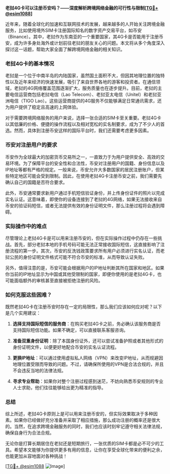 **老挝4G卡可以注册币安吗？——深度解析跨境网络金融的可行性与限制[[TG💪+ @esim1088](https://t.me/s/esim1088)]**

近年来，随着全球化的加速和互联网技术的发展，越来越多的人开始关注跨境金融服务，比如使用境外SIM卡注册国际知名的数字资产交易平台，如币安（Binance）。其中，老挝作为东南亚的一个重要国家，其4G卡是否能用于注册币安，成为许多身处海外或计划前往老挝的朋友关心的问题。本文将从多个角度深入探讨这一话题，帮助大家全面了解跨境网络金融的相关知识。

### 老挝4G卡的基本情况

老挝是一个位于中南半岛的内陆国家，虽然国土面积不大，但因其地理位置的独特性以及近年来经济的快速发展，吸引了来自世界各地的游客和投资者。在通信领域，老挝的4G网络覆盖范围逐渐扩大，服务质量也在逐步提升。目前，老挝的主要电信运营商包括老挝电信（Lao Telecom）、老挝亚太电信（Unitel）和老挝亚洲电信（TIGO Lao）。这些运营商提供的4G服务不仅能够满足日常通讯需求，还为用户提供了稳定且高速的上网体验。

对于需要跨境网络服务的用户来说，选择一张合适的SIM卡至关重要。老挝4G卡以其低廉的价格、便捷的操作流程以及相对宽松的实名制要求，成为了不少人的首选。然而，具体到注册币安这样的国际平台时，我们还需要考虑更多因素。

### 币安对注册用户的要求

币安作为全球最大的加密货币交易所之一，一直致力于为用户提供安全、高效的交易环境。为了保障平台的安全性和合法性，币安对注册用户的国籍、身份信息以及IP地址等都有严格的规定。一般来说，币安允许大多数国家的居民注册账户，但某些特定地区可能会受到限制。因此，在使用老挝4G卡注册币安之前，我们需要先确认自己的国籍是否符合要求。

此外，币安通常要求新用户通过手机短信验证身份，并上传身份证件的照片以完成实名认证。这意味着，即使你的设备连接到了老挝的4G网络，如果无法接收来自币安的验证码短信，或者无法提供有效的身份证明文件，那么注册过程将会遇到障碍。

### 实际操作中的难点

尽管理论上老挝4G卡是可以用来注册币安的，但在实际操作过程中仍存在一些挑战。首先，部分老挝本地的手机号码可能无法正常接收国际短信，这直接影响了注册流程的第一步。其次，币安的反洗钱政策要求所有用户必须进行实名认证，而老挝公民的身份证明文件格式可能不符合币安的标准，从而导致认证失败。

另外，值得注意的是，币安可能会根据用户的IP地址判断其所在国家和地区。如果你当前的IP地址显示为中国或其他受限制的国家，即便你使用的是老挝4G卡，也可能面临额外的审核甚至直接被拒绝注册的风险。

### 如何克服这些困难？

既然老挝4G卡在注册币安时存在一定的局限性，那么我们应该如何应对呢？以下是几个实用建议：

1. **选择支持国际短信的服务商**：在购买老挝4G卡之前，务必确认该服务商是否支持国际短信功能。如果不确定，可以直接联系客服咨询。
   
2. **准备双重身份证明**：除了本国身份证外，还可以尝试准备护照或者其他形式的身份证明文件，以便更好地配合币安的实名认证流程。

3. **更换IP地址**：可以通过使用虚拟私人网络（VPN）来改变IP地址，从而规避因地理位置受限而导致的问题。不过，请确保所使用的VPN是合法合规的，并且不会违反当地的法律法规。

4. **寻求专业帮助**：如果你对整个注册过程感到迷茫，不妨向熟悉币安规则的专业人士求助，他们往往能够给出更为精准的指导。

### 总结

综上所述，老挝4G卡原则上是可以用来注册币安的，但实际效果取决于多种因素。如果你已经做好充分准备并采取了相应措施，那么成功注册的概率还是很大的。当然，在追求跨境金融服务的同时，我们也应该时刻牢记遵守相关法律法规，确保自身行为合法合规。

无论你是打算长期居住在老挝还是短期旅行，一张优质的SIM卡都是必不可少的工具。希望本文能够为你提供更多有用的信息，让你在享受全球化带来的便利之余，也能更加从容地面对各种挑战！

[[TG💪+ @esim1088](https://t.me/s/esim1088) ![Image](https://i.postimg.cc/4NQfJmqS/Snipaste-2025-05-13-00-14-12.png)]